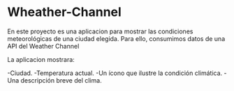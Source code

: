 # Wheather-Channel

En este proyecto es una aplicacion para mostrar las condiciones meteorológicas de una ciudad elegida. Para ello, consumimos datos de una API del Weather Channel

La aplicacion mostrara:

-Ciudad.
-Temperatura actual.
-Un ícono que ilustre la condición climática.
-Una descripción breve del clima.
